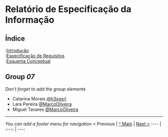 
# Relatório de Especificação da Informação

## Índice

:[Introdução](rei01.md)  
:[Especificação de Requisitos](rei02.md)  
:[Esquema Conceptual](rei03.md)  

## Group _07_

_Don't forget to add the group elements_

* Catarina Morais [@h3xgxrl](https://github.com/h3xgxrl)
* Lara Pereira [@MarcoOliveira](https://github.com/marcoamarooliveira)
* Miguel Tavares [@MarcoOliveira](https://github.com/marcoamarooliveira)

---
_You can add a footer menu for navigation_ 
< Previous | [^ Main](/../../) | [Next >](rei01.md)
:--- | :---: | ---: 
